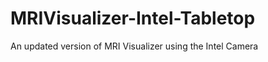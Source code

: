 MRIVisualizer-Intel-Tabletop
============================

An updated version of MRI Visualizer using the Intel Camera